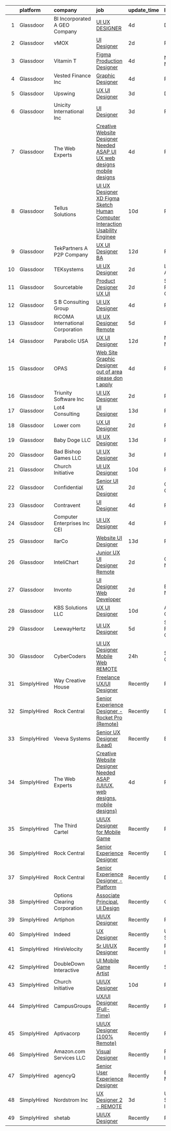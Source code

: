 

|    | platform    | company                          | job                                                                                                                                                                                                                                                                                                                                                                                                                                                                                                                                                                                                                                                                                                                                                                                                                                                                                                                                                                                                                                                                                                                                                                                                                                                                                                                                                                                         | update_time   | location                   |
|---:|:------------|:---------------------------------|:--------------------------------------------------------------------------------------------------------------------------------------------------------------------------------------------------------------------------------------------------------------------------------------------------------------------------------------------------------------------------------------------------------------------------------------------------------------------------------------------------------------------------------------------------------------------------------------------------------------------------------------------------------------------------------------------------------------------------------------------------------------------------------------------------------------------------------------------------------------------------------------------------------------------------------------------------------------------------------------------------------------------------------------------------------------------------------------------------------------------------------------------------------------------------------------------------------------------------------------------------------------------------------------------------------------------------------------------------------------------------------------------|:--------------|:---------------------------|
|  1 | Glassdoor   | BI Incorporated  A GEO Company   | [UI UX DESIGNER](https://www.glassdoor.com/partner/jobListing.htm?pos=111&ao=1136043&s=58&guid=00000181ec0dd23eafe3808178472dfa&src=GD_JOB_AD&t=SR&vt=w&cs=1_b7bd049e&cb=1657522738126&jobListingId=1007987919160&jrtk=3-0-1g7m0rkivjflf801-1g7m0rkjf284r000-12984053a5a76203-)                                                                                                                                                                                                                                                                                                                                                                                                                                                                                                                                                                                                                                                                                                                                                                                                                                                                                                                                                                                                                                                                                                             | 4d            | Denver, CO                 |
|  2 | Glassdoor   | vMOX                             | [UI Designer](https://www.glassdoor.com/partner/jobListing.htm?pos=129&ao=1136043&s=58&guid=00000181ec0dd23eafe3808178472dfa&src=GD_JOB_AD&t=SR&vt=w&cs=1_a1fd8b9e&cb=1657522738128&jobListingId=1007993492608&jrtk=3-0-1g7m0rkivjflf801-1g7m0rkjf284r000-9bc63fd3134df939-)                                                                                                                                                                                                                                                                                                                                                                                                                                                                                                                                                                                                                                                                                                                                                                                                                                                                                                                                                                                                                                                                                                                | 2d            | Remote                     |
|  3 | Glassdoor   | Vitamin T                        | [Figma Production Designer](https://www.glassdoor.com/partner/jobListing.htm?pos=108&ao=1110586&s=58&guid=00000181ec0dd23eafe3808178472dfa&src=GD_JOB_AD&t=SR&vt=w&cs=1_43bc2e85&cb=1657522738125&jobListingId=1007987464749&cpc=F41FEAB56D215062&jrtk=3-0-1g7m0rkivjflf801-1g7m0rkjf284r000-e6866afb27e698a4--6NYlbfkN0DMrcEu7yrtATojKJA7cEzGQ3FdRGWLh0CZQInL4ECGI6k5tN82kdM0cJmh4vC7GgiBVMqJC5RmhFu7PEYgxLdA0FyN5Q0MsRUkFF0zD9NUXLflIitHVUTBi9ykAo9_qjZxnxkHvfKABmt67vOaDq3W1AoeQWZ3M4ufK6_jVDqLfDZ-dIZe6LrFWVKfP98Y7ZofYWvhYgXnn0G9zfWOlO79NSVIOcTycnt07JB8MQIomu7hfH06ac_ikAPYH8iSF2ZRJcnp5bkrZmXYQBnChu3TYhPqE4SKq4Rz1RoeVSTma-81XOsOZciHipmhbCF5jmMSOCnQBYybwq5FvuvLxZ9FasIBj1CJPz3w9Ur2Q2YlUsfcUtNUdXhpdKEIv1MERC9CyI42XGSLshr9qVNgmDGexnQJDxheyhwDAxVGL1ssIGyy1AeYnyVk_4J3zdzqkBDWcn_Bskx1tMcO3Zg2FXuB)                                                                                                                                                                                                                                                                                                                                                                                                                                                                                                                                                                             | 4d            | New York, NY               |
|  4 | Glassdoor   | Vested Finance Inc               | [Graphic Designer](https://www.glassdoor.com/partner/jobListing.htm?pos=124&ao=1136043&s=58&guid=00000181ec0dd23eafe3808178472dfa&src=GD_JOB_AD&t=SR&vt=w&cs=1_26b4f45d&cb=1657522738128&jobListingId=1007986910877&jrtk=3-0-1g7m0rkivjflf801-1g7m0rkjf284r000-50b9a54642dd7330-)                                                                                                                                                                                                                                                                                                                                                                                                                                                                                                                                                                                                                                                                                                                                                                                                                                                                                                                                                                                                                                                                                                           | 4d            | Remote                     |
|  5 | Glassdoor   | Upswing                          | [UX UI Designer](https://www.glassdoor.com/partner/jobListing.htm?pos=110&ao=1136043&s=58&guid=00000181ec0dd23eafe3808178472dfa&src=GD_JOB_AD&t=SR&vt=w&cs=1_e0c9be58&cb=1657522738126&jobListingId=1007990947647&jrtk=3-0-1g7m0rkivjflf801-1g7m0rkjf284r000-e169cacef70064c6-)                                                                                                                                                                                                                                                                                                                                                                                                                                                                                                                                                                                                                                                                                                                                                                                                                                                                                                                                                                                                                                                                                                             | 3d            | Durham, NC                 |
|  6 | Glassdoor   | Unicity International Inc        | [UI Designer](https://www.glassdoor.com/partner/jobListing.htm?pos=121&ao=1136043&s=58&guid=00000181ec0dd23eafe3808178472dfa&src=GD_JOB_AD&t=SR&vt=w&ea=1&cs=1_9ada25b2&cb=1657522738127&jobListingId=1007989592608&jrtk=3-0-1g7m0rkivjflf801-1g7m0rkjf284r000-a521d2e2f18ebb58-)                                                                                                                                                                                                                                                                                                                                                                                                                                                                                                                                                                                                                                                                                                                                                                                                                                                                                                                                                                                                                                                                                                           | 3d            | Provo, UT                  |
|  7 | Glassdoor   | The Web Experts                  | [Creative Website Designer Needed ASAP  UI UX  web designs  mobile designs ](https://www.glassdoor.com/partner/jobListing.htm?pos=109&ao=1136043&s=58&guid=00000181ec0dd23eafe3808178472dfa&src=GD_JOB_AD&t=SR&vt=w&ea=1&cs=1_13731c87&cb=1657522738126&jobListingId=1007987314718&jrtk=3-0-1g7m0rkivjflf801-1g7m0rkjf284r000-006496345e05e91e-)                                                                                                                                                                                                                                                                                                                                                                                                                                                                                                                                                                                                                                                                                                                                                                                                                                                                                                                                                                                                                                            | 4d            | Remote                     |
|  8 | Glassdoor   | Tellus Solutions                 | [UI UX Designer XD Figma Sketch Human Computer Interaction Usability Enginee](https://www.glassdoor.com/partner/jobListing.htm?pos=119&ao=1136043&s=58&guid=00000181ec0dd23eafe3808178472dfa&src=GD_JOB_AD&t=SR&vt=w&ea=1&cs=1_7a17c163&cb=1657522738127&jobListingId=1007974495704&jrtk=3-0-1g7m0rkivjflf801-1g7m0rkjf284r000-a0275e1d285972a0-)                                                                                                                                                                                                                                                                                                                                                                                                                                                                                                                                                                                                                                                                                                                                                                                                                                                                                                                                                                                                                                           | 10d           | Remote                     |
|  9 | Glassdoor   | TekPartners  A P2P Company       | [UX UI Designer   BA](https://www.glassdoor.com/partner/jobListing.htm?pos=103&ao=1110586&s=58&guid=00000181ec0dd23eafe3808178472dfa&src=GD_JOB_AD&t=SR&vt=w&cs=1_092b1614&cb=1657522738124&jobListingId=1007969782438&cpc=7E69D0A57279CD4B&jrtk=3-0-1g7m0rkivjflf801-1g7m0rkjf284r000-3c73c52c3c9d1282--6NYlbfkN0CHpOIvs3qZo8sagDiUAvu-_P6y0GixwKP-GGMf9GPFgZwW1N9K8rceHdSLs2uRMTTrMye3tqty9X8CN76aCypcHJFJytQEE_wXhnhPW-WFpR0cIGB9Z9uGYLFpVsLNXNaFCcVFI0fNw02q6ziZp89HW7W6erfa205YxG4LJSajqqwsPG_NHKi2fkOHmBslXKyJ34b5HpWv09uGoZ5lRPcZdL2-bdHqv5fPePVK7fhoPloL4uyin_Yq38TvsG1R3aARxCDQE_tkxNvWNit92bM7nUXCVf8gd0feF--AC_deXUSUx5hCwGtWn0zWI7Y03AsSeU3zF9Y3_TQ9rCDVjJPLeWVMGLXezLbSO0ScMejvfj6wqEPndL_s4NisG9ix8XS9tqOgFVHvau7dj4EQ2QExYYmN2ESSbSRPHK7Ugo5Sf81nROuKvtEXvPr90rLaw93KI7RgRxqFMKONWfZKwctusmjXHU97fU_bnJdzcJfTCa2oN_bRaUC-GuknhUXPvAK36zFij1HU473MW2uD4ZXKG-z5uWfvy6HmygHcIfuTVXZyp69HeiYA0PgTq5UHiGfIcYK6CPE3IOr6kSTEgczexhbS8OI34lcUqibHdq6Awcq646gIMun-daY_hQGS6AHGmWmmcMwMd3E3WMFdZMnQj9w_F0GoP_Zt86iVkVdKhISbJ1kxcto8lS0mDIx65hnjRaMSMxK5630zIru_YIAvt9VT0DCTLKVNSzLpLhM-RQ8isqs1H_cEGg4Mx7joIBp4UxXzmNZMQucxEy2h0oglgPxxog5ly08cJ03gw75oEFeMU9_xU8QWLFu-yjbUgGlEdC6bvR-CE2QzEdVnEEI3d8vZ5SUSGiEAoqc-6DmAm2s6VlQGo-liWP1Two12kRE%3D)                                                                                                                                     | 12d           | Remote                     |
| 10 | Glassdoor   | TEKsystems                       | [UI UX Designer](https://www.glassdoor.com/partner/jobListing.htm?pos=106&ao=1110586&s=58&guid=00000181ec0dd23eafe3808178472dfa&src=GD_JOB_AD&t=SR&vt=w&cs=1_1c423813&cb=1657522738124&jobListingId=1007992217613&cpc=B101C867B3EF2D75&jrtk=3-0-1g7m0rkivjflf801-1g7m0rkjf284r000-0926b9b58b3e6971--6NYlbfkN0AuKz8EBO1xHDEL7V2YF9xF3dC_I9B9i-Zw2Jh8clPMK9BxhHDJszxSyW718EipT5PUhxf5Re9GuciNUw3qwSWCAUuRV_kC8BLMoYh7i-gzbYf_5szdo-Qjoc_VuRdj_tXhgH6_BYCjFOVb7LHu3hkKl40zVh8nrOsYXt-718QPBHkPeQd6x1z-j6w3OI14scaJyGQt51ZTAcKWcMfhDX1JEADxmfdvVofGFRPLkUa2bsaX1Dddr0JguK2zPGj-IJGATKk1bgvbC-vwNbn8CqgkOgkg77ln9_ZOKwrbxjhoKCBqMSievxKmN-evV1A7gFx6C7d7E_yEr_xLKUxrQo9Iec6gxTGLUwufj02uaQAyzArGyyq13nIFjExpOf6asQPKJe6ZKkDWyi2aYVSyaUCpr0ThGKtfp2mxGexLwktsNXHa7IyC0XAUsQJcILf2nvo9e1OqOOnI8ikbgYHi2xEZHVBvSEwtvtGuTbSmczBs33fWSd-0qz7qAYLnY23307dhOFacD9vQsumgGiIXIeRKIs--6sdZa8k8Zd74xe_W2OWurTm2aHPvascoAIO5aLpq-AfNJ5yqADi_uvcJ9VXsnY4p3e1to_2843HlwSVCMQCqiNnV-dnzyreupZ0skH6wFkju9hz-qTw7rdONU2OwYIHz61FU_n96RgqnAir0Xc9_YSmNecVtO82BwakjJ8yr80wq2ynm6kvOtfKxkq_skOODckDuQ0Y0tclh1-cZaE7M7O8EkaCDKjGnW50MRss3_v2Z-V-HHluLbJlSI5LXsS4d4gtdVeUXEY3jQ8u6CVYtgYmRrY8b8yGHgKgJsbQR1uRblT8zzVfeZ2u91hNsJxgmyTYoIiRTc_ByouB5e3wdvw1hJ4OatvibZPhnuUhrl4o5d4v_bNvMHl4vD2rKxCm3dfy8pZYuL-ykzNN0D6IUFxP7rg5nxH7ITTzDb080FmEx0RSc8w%3D%3D)                                                            | 2d            | Los Angeles, CA            |
| 11 | Glassdoor   | Sourcetable                      | [Product Designer  UX UI ](https://www.glassdoor.com/partner/jobListing.htm?pos=115&ao=1136043&s=58&guid=00000181ec0dd23eafe3808178472dfa&src=GD_JOB_AD&t=SR&vt=w&cs=1_8cf3d490&cb=1657522738127&jobListingId=1007992453635&jrtk=3-0-1g7m0rkivjflf801-1g7m0rkjf284r000-434e7f854655d7f0-)                                                                                                                                                                                                                                                                                                                                                                                                                                                                                                                                                                                                                                                                                                                                                                                                                                                                                                                                                                                                                                                                                                   | 2d            | San Francisco, CA          |
| 12 | Glassdoor   | S B Consulting Group             | [UI UX Designer](https://www.glassdoor.com/partner/jobListing.htm?pos=122&ao=1136043&s=58&guid=00000181ec0dd23eafe3808178472dfa&src=GD_JOB_AD&t=SR&vt=w&ea=1&cs=1_d2b77d8c&cb=1657522738127&jobListingId=1007987630261&jrtk=3-0-1g7m0rkivjflf801-1g7m0rkjf284r000-96e2ea95ca889f1c-)                                                                                                                                                                                                                                                                                                                                                                                                                                                                                                                                                                                                                                                                                                                                                                                                                                                                                                                                                                                                                                                                                                        | 4d            | Remote                     |
| 13 | Glassdoor   | RiCOMA International Corporation | [UI UX Designer  Remote ](https://www.glassdoor.com/partner/jobListing.htm?pos=102&ao=1110586&s=58&guid=00000181ec0dd23eafe3808178472dfa&src=GD_JOB_AD&t=SR&vt=w&ea=1&cs=1_01c57dce&cb=1657522738124&jobListingId=1007984920748&cpc=D2F1DE17EE1F43B9&jrtk=3-0-1g7m0rkivjflf801-1g7m0rkjf284r000-dc2928b4a16af733--6NYlbfkN0DAwgduWqBP7ymGN-lTADpinz2i-23XbRAyg5ywqS-MDSdSZv42Efqfz62hB7LeuastXfJJ0EUMkc_m40At7Gngl5Ip-dihpo8QOAk_VsKU0xPOrLWdjOnNxQdZlZlSdkntJ47M66dPWJRD9ZsK43X3Gs9_pDYDPsMGXPEMloRvZLMxPAZF33-BYAcLMCutwKWd7MYPs7I2u_gRe3h8Web-rkWUWS-4M6nhQ84_UL8qbOxalh-y9WV4kA80Wy65qg7tpdoFAD6O6AHUeH8dYFTWI-ZF2XFFCbxC6t7X7-qnenjC09dYwM_7Q4iIjDsrUxKP-o4MStcdG9vfQenr3R-lmDmsTrzZgXkyLkksWg9B38wb1VR2kJwSCYv1AdDw1S59ZEY-B4YhiL09e0Rpo6rZCp3EHA7ByBiN-QNZuE7PGNWgChpTXR3NcPzNW0q2Xkd0wRIjpTS2jx2h4zAxI7euM6zBMvbtxwoykJ2S8gVDsceQr1DWVRmQW7jPxNOOOdU%3D)                                                                                                                                                                                                                                                                                                                                                                                                                                                                                                                            | 5d            | Remote                     |
| 14 | Glassdoor   | Parabolic USA                    | [UX UI Designer](https://www.glassdoor.com/partner/jobListing.htm?pos=128&ao=1136043&s=58&guid=00000181ec0dd23eafe3808178472dfa&src=GD_JOB_AD&t=SR&vt=w&ea=1&cs=1_5ed026f6&cb=1657522738128&jobListingId=1007969736972&jrtk=3-0-1g7m0rkivjflf801-1g7m0rkjf284r000-f0068f9cbfff3829-)                                                                                                                                                                                                                                                                                                                                                                                                                                                                                                                                                                                                                                                                                                                                                                                                                                                                                                                                                                                                                                                                                                        | 12d           | New York, NY               |
| 15 | Glassdoor   | OPAS                             | [Web Site Graphic Designer  out of area please don t apply ](https://www.glassdoor.com/partner/jobListing.htm?pos=127&ao=1136043&s=58&guid=00000181ec0dd23eafe3808178472dfa&src=GD_JOB_AD&t=SR&vt=w&ea=1&cs=1_d4f6cbe9&cb=1657522738128&jobListingId=1007987919461&jrtk=3-0-1g7m0rkivjflf801-1g7m0rkjf284r000-dac58c61bc622bd8-)                                                                                                                                                                                                                                                                                                                                                                                                                                                                                                                                                                                                                                                                                                                                                                                                                                                                                                                                                                                                                                                            | 4d            | Portland, OR               |
| 16 | Glassdoor   | Triunity Software Inc            | [UI UX Designer](https://www.glassdoor.com/partner/jobListing.htm?pos=120&ao=1136043&s=58&guid=00000181ec0dd23eafe3808178472dfa&src=GD_JOB_AD&t=SR&vt=w&ea=1&cs=1_edb811a0&cb=1657522738127&jobListingId=1007992823926&jrtk=3-0-1g7m0rkivjflf801-1g7m0rkjf284r000-562340baf9673d69-)                                                                                                                                                                                                                                                                                                                                                                                                                                                                                                                                                                                                                                                                                                                                                                                                                                                                                                                                                                                                                                                                                                        | 2d            | Remote                     |
| 17 | Glassdoor   | Lot4 Consulting                  | [UI Designer](https://www.glassdoor.com/partner/jobListing.htm?pos=117&ao=1136043&s=58&guid=00000181ec0dd23eafe3808178472dfa&src=GD_JOB_AD&t=SR&vt=w&ea=1&cs=1_599ea87e&cb=1657522738127&jobListingId=1007966678485&jrtk=3-0-1g7m0rkivjflf801-1g7m0rkjf284r000-4250f602c443b12b-)                                                                                                                                                                                                                                                                                                                                                                                                                                                                                                                                                                                                                                                                                                                                                                                                                                                                                                                                                                                                                                                                                                           | 13d           | Remote                     |
| 18 | Glassdoor   | Lower com                        | [UX UI Designer](https://www.glassdoor.com/partner/jobListing.htm?pos=126&ao=1136043&s=58&guid=00000181ec0dd23eafe3808178472dfa&src=GD_JOB_AD&t=SR&vt=w&ea=1&cs=1_614af4d1&cb=1657522738128&jobListingId=1007993690945&jrtk=3-0-1g7m0rkivjflf801-1g7m0rkjf284r000-d7e3643cf821030b-)                                                                                                                                                                                                                                                                                                                                                                                                                                                                                                                                                                                                                                                                                                                                                                                                                                                                                                                                                                                                                                                                                                        | 2d            | Remote                     |
| 19 | Glassdoor   | Baby Doge LLC                    | [UI UX Designer](https://www.glassdoor.com/partner/jobListing.htm?pos=130&ao=1136043&s=58&guid=00000181ec0dd23eafe3808178472dfa&src=GD_JOB_AD&t=SR&vt=w&ea=1&cs=1_be288539&cb=1657522738128&jobListingId=1007966077193&jrtk=3-0-1g7m0rkivjflf801-1g7m0rkjf284r000-3ab6b82f21caa231-)                                                                                                                                                                                                                                                                                                                                                                                                                                                                                                                                                                                                                                                                                                                                                                                                                                                                                                                                                                                                                                                                                                        | 13d           | Remote                     |
| 20 | Glassdoor   | Bad Bishop Games LLC             | [UI UX Designer](https://www.glassdoor.com/partner/jobListing.htm?pos=116&ao=1136043&s=58&guid=00000181ec0dd23eafe3808178472dfa&src=GD_JOB_AD&t=SR&vt=w&ea=1&cs=1_72b4f13c&cb=1657522738127&jobListingId=1007990484309&jrtk=3-0-1g7m0rkivjflf801-1g7m0rkjf284r000-6064c23860d93e8e-)                                                                                                                                                                                                                                                                                                                                                                                                                                                                                                                                                                                                                                                                                                                                                                                                                                                                                                                                                                                                                                                                                                        | 3d            | Remote                     |
| 21 | Glassdoor   | Church Initiative                | [UI UX Designer](https://www.glassdoor.com/partner/jobListing.htm?pos=101&ao=1110586&s=58&guid=00000181ec0dd23eafe3808178472dfa&src=GD_JOB_AD&t=SR&vt=w&ea=1&cs=1_346d8646&cb=1657522738123&jobListingId=1007973088819&cpc=A65DF3A704A48F9B&jrtk=3-0-1g7m0rkivjflf801-1g7m0rkjf284r000-d4520361eac4d9f1--6NYlbfkN0C9f_2arVLE-Rd4kzKEfGSPmRzcdOMQdotxSY0xbVeqZZrKqQzlNVP578Pkodo6bdQ_yJAQR5j6f5oQHEOrxnYpeAB9vneFtjkymp7TdaH1bZfKj4mHoRnrH2NtnyQXLPWwwgTB67996rAPmWiOOi7v1NpH_vSnFXmsSFtBUkKOresuHMmpqjUgOUWJvAQvVXD006j_mgUn8xWt0NERAUVl_nmymqyRnpxUAExpEOUIfqkM03Twd5GTeJM7A4fY9MT-g9KbQK2bnAbJaNJ9RVxmtJ756a0xD2Z2ON42T87ouY3u6-HMr-nxGG7M10wGzsSRil2WECjJ9BGrXS0XevhMhBtWs-rxbt8ffAHoC2MpsA7qiOMOSl0uJi7NimnR-m_auGg4ld-Qsr2LrqYs91faybD5l5vm7k3b_nwjvz61PCf8Vdjplej6mJyvadOXh1Rtx0ouAmDK6JdL7AD25NIL770_2k3C-0nVQbzhV87wMlWaocEhamU2)                                                                                                                                                                                                                                                                                                                                                                                                                                                                                                                                                   | 10d           | Remote                     |
| 22 | Glassdoor   | Confidential                     | [Senior UI UX Designer](https://www.glassdoor.com/partner/jobListing.htm?pos=105&ao=1110586&s=58&guid=00000181ec0dd23eafe3808178472dfa&src=GD_JOB_AD&t=SR&vt=w&cs=1_89a0a502&cb=1657522738124&jobListingId=1007992925236&cpc=AF1E4A3695F490BE&jrtk=3-0-1g7m0rkivjflf801-1g7m0rkjf284r000-7c99c5155691577f--6NYlbfkN0CmLsFuTG-Ej8G0sTWg4KNwc3UvEAXcDWGMpq3N_jA-GheXRD-rgNzv9701XGYkYGxmcIhI2g1wxNhxpZtm7a12gfc7vrtCKPyK_Cz0UkhKSPGXipxpr7KJzHg1HjyOqC6Ew8bXHCEfu9sugLQTLMLgWek8W2kR5xUwDyXZ8LQ1dqpG7rislAXrAUVMaeZi-gdqZsbsThVWJzKNpB8YOMZG45qFtKGPOZ45k-9qGW8F8rPztQq20Ap4kBmclfF4_z4K3qPjhLi_kY-4s3mOwmqAX75KJOXk9yMRBl_jNZ2y4j8Mmm2eOnJJDcEO4BSJsz0HbVUrZZIg3okB5_9waKKwbCReyc5G8H_airDkYed0gbb6eouNDbuu79SqLOLLOAfjP6yN4xH1Z8-E2yd191w2llXJNi2jrJU6SZMxug72Qd94S8w86yLENrDMQV5wRJLb4TEnEVGM275UTpEHidKEnCyJZYZZqRl4khnXp7eRL2bTuJrjm1usjtS_1hIdUclSXL7NeLcX7JGcu9E0_w5n2tVdmtIKSslgwDdAKtFdsaus3wH7zL7fsnDeQqoZLoWSBqJ7EuE15NLul4dZyE5O1dMT0B7tohc5wMa2MBLgpU2Pdz55HiYuarYkswgTMWU%3D)                                                                                                                                                                                                                                                                                                                                                                                                   | 2d            | Castle Rock, CO            |
| 23 | Glassdoor   | Contravent                       | [UI Designer](https://www.glassdoor.com/partner/jobListing.htm?pos=118&ao=1136043&s=58&guid=00000181ec0dd23eafe3808178472dfa&src=GD_JOB_AD&t=SR&vt=w&ea=1&cs=1_3b14b0d8&cb=1657522738127&jobListingId=1007988590199&jrtk=3-0-1g7m0rkivjflf801-1g7m0rkjf284r000-bc8421835c0802f9-)                                                                                                                                                                                                                                                                                                                                                                                                                                                                                                                                                                                                                                                                                                                                                                                                                                                                                                                                                                                                                                                                                                           | 4d            | Remote                     |
| 24 | Glassdoor   | Computer Enterprises  Inc   CEI  | [UI UX Designer](https://www.glassdoor.com/partner/jobListing.htm?pos=104&ao=1110586&s=58&guid=00000181ec0dd23eafe3808178472dfa&src=GD_JOB_AD&t=SR&vt=w&ea=1&cs=1_a566cf97&cb=1657522738124&jobListingId=1007987118667&cpc=C4A69CCDBB3B9599&jrtk=3-0-1g7m0rkivjflf801-1g7m0rkjf284r000-ac527f4bcd512c2c--6NYlbfkN0AVVnl_N3xmP3MApcGA3sr6MLnz8P423WWILI1WvbjE8Ry71v-lom9NKs8rBQiPPScPUHAQFEoSoZcaKmGzgaNWfiVtXHtrvvMFJbq1VWxH22BM8FTi___8_s1ykhnzIKaRsPy0TzvUtuFmtJDyafZ7uDRVcFXuXswwAHpzK8AUwdGtkEgsTo7MEbtwt8wQ6n5nPqcvyM-sEeAVapFoYhiFYtUpQRojSGvHKb5FyIcrxT4_tomhrSi64L2u2zY6HysRcEIlRjeAITL4316CZfOaR_O-GYeQYhVVRHL6dqVP0cIXnD3fLwsobz_cDLZrmbTJwKsYlqsxDFxAsiPI9rIcMx1cNzVrupsYddSiExibO9RtmeHI_LGqctd0CjJyRnhsYGukXusgkvL0ChSfehZZ7hGKyHHnbrwsYfRROOEipso0IADOEZdLSn2sa9Ro02DRoMvgZQqZoMNRhc6x25Azvt_9nYa5zxy6wAiCfqhPjcNATO8n7SXL6GlRniiSw75lOEuE0eDGLQ%3D%3D)                                                                                                                                                                                                                                                                                                                                                                                                                                                                                                                       | 4d            | Remote                     |
| 25 | Glassdoor   | IlarCo                           | [Website UI Designer](https://www.glassdoor.com/partner/jobListing.htm?pos=114&ao=1136043&s=58&guid=00000181ec0dd23eafe3808178472dfa&src=GD_JOB_AD&t=SR&vt=w&ea=1&cs=1_f7f12863&cb=1657522738127&jobListingId=1007966970700&jrtk=3-0-1g7m0rkivjflf801-1g7m0rkjf284r000-d886f1dd72e8aeb4-)                                                                                                                                                                                                                                                                                                                                                                                                                                                                                                                                                                                                                                                                                                                                                                                                                                                                                                                                                                                                                                                                                                   | 13d           | Remote                     |
| 26 | Glassdoor   | InteliChart                      | [Junior UX UI Designer   Remote](https://www.glassdoor.com/partner/jobListing.htm?pos=113&ao=1136043&s=58&guid=00000181ec0dd23eafe3808178472dfa&src=GD_JOB_AD&t=SR&vt=w&ea=1&cs=1_9dc935ae&cb=1657522738127&jobListingId=1007993907755&jrtk=3-0-1g7m0rkivjflf801-1g7m0rkjf284r000-a38f73e27822cc6f-)                                                                                                                                                                                                                                                                                                                                                                                                                                                                                                                                                                                                                                                                                                                                                                                                                                                                                                                                                                                                                                                                                        | 2d            | Charlotte, NC              |
| 27 | Glassdoor   | Invonto                          | [UI Designer   Web Developer](https://www.glassdoor.com/partner/jobListing.htm?pos=112&ao=1136043&s=58&guid=00000181ec0dd23eafe3808178472dfa&src=GD_JOB_AD&t=SR&vt=w&cs=1_485beca9&cb=1657522738127&jobListingId=1007993949903&jrtk=3-0-1g7m0rkivjflf801-1g7m0rkjf284r000-8a37152aaeb92afd-)                                                                                                                                                                                                                                                                                                                                                                                                                                                                                                                                                                                                                                                                                                                                                                                                                                                                                                                                                                                                                                                                                                | 2d            | Bridgewater, NJ            |
| 28 | Glassdoor   | KBS Solutions LLC                | [UX UI Designer](https://www.glassdoor.com/partner/jobListing.htm?pos=125&ao=1136043&s=58&guid=00000181ec0dd23eafe3808178472dfa&src=GD_JOB_AD&t=SR&vt=w&ea=1&cs=1_09d1e841&cb=1657522738128&jobListingId=1007973697329&jrtk=3-0-1g7m0rkivjflf801-1g7m0rkjf284r000-c3806aeea1df4c3e-)                                                                                                                                                                                                                                                                                                                                                                                                                                                                                                                                                                                                                                                                                                                                                                                                                                                                                                                                                                                                                                                                                                        | 10d           | Alpharetta, GA             |
| 29 | Glassdoor   | LeewayHertz                      | [UI   UX Designer](https://www.glassdoor.com/partner/jobListing.htm?pos=123&ao=1136043&s=58&guid=00000181ec0dd23eafe3808178472dfa&src=GD_JOB_AD&t=SR&vt=w&cs=1_e404888e&cb=1657522738128&jobListingId=1007984298438&jrtk=3-0-1g7m0rkivjflf801-1g7m0rkjf284r000-aa015a7f274b8868-)                                                                                                                                                                                                                                                                                                                                                                                                                                                                                                                                                                                                                                                                                                                                                                                                                                                                                                                                                                                                                                                                                                           | 5d            | San Francisco, CA          |
| 30 | Glassdoor   | CyberCoders                      | [UI UX Designer Mobile Web REMOTE](https://www.glassdoor.com/partner/jobListing.htm?pos=107&ao=1110586&s=58&guid=00000181ec0dd23eafe3808178472dfa&src=GD_JOB_AD&t=SR&vt=w&ea=1&cs=1_e321d037&cb=1657522738126&jobListingId=1007995314027&cpc=32EE424DE2B657EB&jrtk=3-0-1g7m0rkivjflf801-1g7m0rkjf284r000-ddbc029c8566536c--6NYlbfkN0CpFJQzrgRR8WqXWK1qKKEqALWJw739KlKqr2H-MSI4eoBlI4EFrmor2FYZMP3muM3BIApJ1Z86uCzCA9BMVuPinsW5SC3t4xWuWuH7GRh6QqO_P050I6-krKvRhwuyA24CPITsLRrcCCvzSiGlygWr1jPotwq-VNjJQiN7WtEbjfreLcaNsEmD5x9opKl1PsK3rS89JsnmIqJglxAN8o_j3fk_q2N7uqV-Mw18a_mIMtx8Y21YDRCrRvIfg0MbubSW-yStoJiCqW9Qh_Px3nvcBCKVF2HTx3UC1wnI-FrztFXnOHionu_InpEnIjqq9-yfLYRZ3V-C7xP39OlBov1JAx2V8qCwvDfqqM4OK4t2V1SG0mG_cYYmtUiXqU_yeme-FfiSI1R0UNwBkbzjgpes8afIMTWn7BFMFEI1AcOVGfxTF-CzQ2V8xoaR7mawp2IhykAmEvBpJx2Dzzrx2-GArmNnpOene7Uozncq_MPb7XuOQorsbXfCNFMQ4o1h4YYWLt98ARxJIJ7Kw14T5H8TVAAEjA27KCWD16xn73LdipC-XGoh_SpJ-MDgMwzsiyHFYk2O0gdpDiOQDXLYFWn5w9UjBbW8rIxTH0ym0-91ZOac38C_-NtsVUvCh9ChAnnn-fOB6xdRoyi7cybN17_yc4UlXD_r1S7HpRjavQwhtL3NyZA93dQ8IaYPkoYxxUDnVSFQvyaWVz5ZuIdnTVVhMuTeRUvza1tbrcrp6YV_y_yaWqhnOwNXA6zszPwyA0uNtDgLKIcEriWBjSWCCynOT_77_NIaxHuvtKnokCoTbYytdrD5Ztc1SHaqI9bEpV8y52f6m4Ukq_8tvB_VuCeJpEy612E0KaSJoAzwQA9ZT8NJmM2rg7pqE7pGteuub4yNfgUGsfOldvaBF-2q7H0kBfQtWuzUuppg4uuHPlgPotsu4MAZ1Mm60igp0D5xZJyMTJzAe2KJdSZTHcosM2pHV2Mkdu5eu3z153lOUa22aJGAIupKylNW) | 24h           | Stamford, CT               |
| 31 | SimplyHired | Way Creative House               | [Freelance UX/UI Designer](https://www.simplyhired.com/job/afU68EXNEDVO-1i3wrZD3mVYjQDoX4nNfQfIi0ZXdl1gtvOaoVIHGg?q=ui+designer)                                                                                                                                                                                                                                                                                                                                                                                                                                                                                                                                                                                                                                                                                                                                                                                                                                                                                                                                                                                                                                                                                                                                                                                                                                                            | Recently      | Remote                     |
| 32 | SimplyHired | Rock Central                     | [Senior Experience Designer - Rocket Pro (Remote)](https://www.simplyhired.com/job/WFOQFrw2mphynW-NsIpy91iE8xWR5Lm0fNy65Uhq_2M__KiA2xz0ow?q=ui+designer)                                                                                                                                                                                                                                                                                                                                                                                                                                                                                                                                                                                                                                                                                                                                                                                                                                                                                                                                                                                                                                                                                                                                                                                                                                    | Recently      | Detroit, MI                |
| 33 | SimplyHired | Veeva Systems                    | [Senior UX Designer (Lead)](https://www.simplyhired.com/job/zotqg0LNyggwCvIVEN0GQD5X9uMwPE4Ruxm9_8sypuf_l-NU82U_IQ?q=ui+designer)                                                                                                                                                                                                                                                                                                                                                                                                                                                                                                                                                                                                                                                                                                                                                                                                                                                                                                                                                                                                                                                                                                                                                                                                                                                           | Recently      | Boston, MA                 |
| 34 | SimplyHired | The Web Experts                  | [Creative Website Designer Needed ASAP (UI/UX, web designs, mobile designs)](https://www.simplyhired.com/job/l-egCQiYg6FAtzLn9s0wN-WzeWW5snE-ksAblGGZvNSlnpUcsuhHqA?q=ui+designer)                                                                                                                                                                                                                                                                                                                                                                                                                                                                                                                                                                                                                                                                                                                                                                                                                                                                                                                                                                                                                                                                                                                                                                                                          | 4d            | Remote                     |
| 35 | SimplyHired | The Third Cartel                 | [UI/UX Designer for Mobile Game](https://www.simplyhired.com/job/2W4NzdGbXFPgXZmbalCHoaDT1N9inQn16oO-83x7kdWSsWcSGQmyrA?q=ui+designer)                                                                                                                                                                                                                                                                                                                                                                                                                                                                                                                                                                                                                                                                                                                                                                                                                                                                                                                                                                                                                                                                                                                                                                                                                                                      | Recently      | Remote                     |
| 36 | SimplyHired | Rock Central                     | [Senior Experience Designer](https://www.simplyhired.com/job/UsF5NXTI_IXYhcawUmw3kN32jP06WleBqauCl8-aleTJzozKLE6Thw?q=ui+designer)                                                                                                                                                                                                                                                                                                                                                                                                                                                                                                                                                                                                                                                                                                                                                                                                                                                                                                                                                                                                                                                                                                                                                                                                                                                          | Recently      | Detroit, MI                |
| 37 | SimplyHired | Rock Central                     | [Senior Experience Designer - Platform](https://www.simplyhired.com/job/alolWizv0W4qiWg_sx4PQc0K3PlY3ygKtI2QISrytGkJECpv345yYw?q=ui+designer)                                                                                                                                                                                                                                                                                                                                                                                                                                                                                                                                                                                                                                                                                                                                                                                                                                                                                                                                                                                                                                                                                                                                                                                                                                               | Recently      | Detroit, MI                |
| 38 | SimplyHired | Options Clearing Corporation     | [Associate Principal, UI Design](https://www.simplyhired.com/job/W92YsuUW4xbt8AD3mTP4SQGrVXpulViZ7_LHfCXEUtW2GMS18CQL7g?q=ui+designer)                                                                                                                                                                                                                                                                                                                                                                                                                                                                                                                                                                                                                                                                                                                                                                                                                                                                                                                                                                                                                                                                                                                                                                                                                                                      | Recently      | Chicago, IL                |
| 39 | SimplyHired | Artiphon                         | [UI/UX Designer](https://www.simplyhired.com/job/rZvbYl75zgeE_ywCHCzaxEBRppQkPpWoTTgBlQzm0DE6kN-n4Wy7EA?q=ui+designer)                                                                                                                                                                                                                                                                                                                                                                                                                                                                                                                                                                                                                                                                                                                                                                                                                                                                                                                                                                                                                                                                                                                                                                                                                                                                      | Recently      | Remote                     |
| 40 | SimplyHired | Indeed                           | [UX Designer](https://www.simplyhired.com/job/7GiZIE7D3Vdy_WwQaWJKRxT3iPyT6Rqzli4Zo5eTP3IEz4tsOt1bKA?q=ui+designer)                                                                                                                                                                                                                                                                                                                                                                                                                                                                                                                                                                                                                                                                                                                                                                                                                                                                                                                                                                                                                                                                                                                                                                                                                                                                         | Recently      | United States              |
| 41 | SimplyHired | HireVelocity                     | [Sr UI/UX Designer](https://www.simplyhired.com/job/TLyt74vgGAbTQAfUw-3AD5LpiCZnD7ibFVOkhlxrDoyRbNxSyEO8Xg?q=ui+designer)                                                                                                                                                                                                                                                                                                                                                                                                                                                                                                                                                                                                                                                                                                                                                                                                                                                                                                                                                                                                                                                                                                                                                                                                                                                                   | Recently      | Rhode Island               |
| 42 | SimplyHired | DoubleDown Interactive           | [UI Mobile Game Artist](https://www.simplyhired.com/job/TOxGl5diRsz23HAJC9oePvNB-v4d2dBG2z6ABLiDKoxs86ndD_kO9w?q=ui+designer)                                                                                                                                                                                                                                                                                                                                                                                                                                                                                                                                                                                                                                                                                                                                                                                                                                                                                                                                                                                                                                                                                                                                                                                                                                                               | Recently      | Seattle, WA                |
| 43 | SimplyHired | Church Initiative                | [UI/UX Designer](https://www.simplyhired.com/job/TXkmh-1pIKmKKNm9FM-1lbTlVLJN-kxwAUs9F7NakwkGTRK2yMNtYg?q=ui+designer)                                                                                                                                                                                                                                                                                                                                                                                                                                                                                                                                                                                                                                                                                                                                                                                                                                                                                                                                                                                                                                                                                                                                                                                                                                                                      | 10d           | Remote                     |
| 44 | SimplyHired | CampusGroups                     | [UX/UI Designer (Full-Time)](https://www.simplyhired.com/job/mIwl2eQGRP7U5ZA4uHESPJluwdnbkPMIRJXTJaeqNdN5SNVrvOulTQ?q=ui+designer)                                                                                                                                                                                                                                                                                                                                                                                                                                                                                                                                                                                                                                                                                                                                                                                                                                                                                                                                                                                                                                                                                                                                                                                                                                                          | Recently      | Remote                     |
| 45 | SimplyHired | Aptivacorp                       | [UI/UX Designer (100% Remote)](https://www.simplyhired.com/job/FDWQmF0qYIrp6Dy_9xUTHU006kHo17yE-Qk3gY_rq5g0Vl-aSNpxaA?q=ui+designer)                                                                                                                                                                                                                                                                                                                                                                                                                                                                                                                                                                                                                                                                                                                                                                                                                                                                                                                                                                                                                                                                                                                                                                                                                                                        | Recently      | Remote                     |
| 46 | SimplyHired | Amazon.com Services LLC          | [Visual Designer](https://www.simplyhired.com/job/07csdT2C5wUC0BjRkvFLfN-A2TKuc9tkdRnFlCKVrN7nw2oJdE55kw?q=ui+designer)                                                                                                                                                                                                                                                                                                                                                                                                                                                                                                                                                                                                                                                                                                                                                                                                                                                                                                                                                                                                                                                                                                                                                                                                                                                                     | Recently      | Remote +2 locations        |
| 47 | SimplyHired | agencyQ                          | [Senior User Experience Designer](https://www.simplyhired.com/job/cIDtvicOoH53aMYEP0Ljm-akwv5PTKqGSpFWDKdyocaD4666RjrRkA?q=ui+designer)                                                                                                                                                                                                                                                                                                                                                                                                                                                                                                                                                                                                                                                                                                                                                                                                                                                                                                                                                                                                                                                                                                                                                                                                                                                     | Recently      | Bethesda, MD               |
| 48 | SimplyHired | Nordstrom Inc                    | [UX Designer 2 - REMOTE](https://www.simplyhired.com/job/GIua0DOkUCh3l-xj7Dpgd8e9lfVDwrBKKsYoTGnox1YXhS75LgU6cQ?q=ui+designer)                                                                                                                                                                                                                                                                                                                                                                                                                                                                                                                                                                                                                                                                                                                                                                                                                                                                                                                                                                                                                                                                                                                                                                                                                                                              | 3d            | United States +5 locations |
| 49 | SimplyHired | shetab                           | [UI/UX Designer](https://www.simplyhired.com/job/YLKRfUS5oOzs4HbBg-TnVyCvdhYxW7ATRrV5Ggt5CmpKZR_uoneJyQ?q=ui+designer)                                                                                                                                                                                                                                                                                                                                                                                                                                                                                                                                                                                                                                                                                                                                                                                                                                                                                                                                                                                                                                                                                                                                                                                                                                                                      | Recently      | Remote                     |